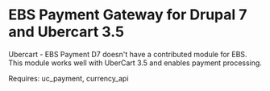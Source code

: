 EBS Payment Gateway for Drupal 7 and Ubercart 3.5
============

Ubercart - EBS Payment  D7 doesn't have a contributed module for EBS. 
This module works well with UberCart 3.5 and enables payment processing.    

Requires: uc_payment, currency_api
